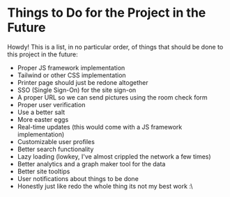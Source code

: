 # Things to Do for the Project in the Future

Howdy! This is a list, in no particular order, of things that should be done to this project in the future:

- Proper JS framework implementation
- Tailwind or other CSS implementation
- Printer page should just be redone altogether
- SSO (Single Sign-On) for the site sign-on
- A proper URL so we can send pictures using the room check form
- Proper user verification
- Use a better salt
- More easter eggs
- Real-time updates (this would come with a JS framework implementation)
- Customizable user profiles
- Better search functionality
- Lazy loading (lowkey, I've almost crippled the network a few times)
- Better analytics and a graph maker tool for the data
- Better site tooltips
- User notifications about things to be done
- Honestly just like redo the whole thing its not my best work :\